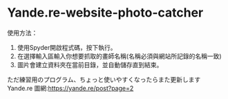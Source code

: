 # Yande.re-website-photo-catcher
使用方法：
1. 使用Spyder開啟程式碼，按下執行。
2. 在選擇輸入區輸入你想要抓取的畫師名稱(名稱必須與網站所記錄的名稱一致)
3. 圖片會建立資料夾在當前目錄，並自動儲存直到結束。

ただ練習用のプログラム、ちょっと使いやすくなったらまた更新します
Yande.re 圖網:https://yande.re/post?page=2
